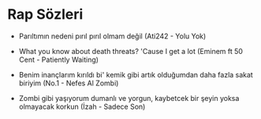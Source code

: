 # Rap Sözleri

- Parıltımın nedeni pırıl pırıl olmam değil (Ati242 - Yolu Yok)

- What you know about death threats? 'Cause I get a lot (Eminem ft 50 Cent - Patiently Waiting)

- Benim inançlarım kırıldı bi' kemik gibi artık olduğumdan daha fazla sakat biriyim (No.1 - Nefes Al Zombi)

- Zombi gibi yaşıyorum dumanlı ve yorgun, kaybetcek bir şeyin yoksa olmayacak korkun (İzah - Sadece Son)